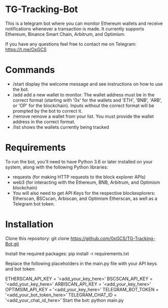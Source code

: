 # TG-Tracking-Bot
This is a telegram bot where you can monitor Ethereum wallets and receive notifications whenever a transaction is made. It currently supports Ethereum, Binance Smart Chain, Arbitrum, and Optimism. 

If you have any questions feel free to contact me on Telegram:
https://t.me/OxGCS

# Commands
- /start display the welcome message and see instructions on how to use the bot.
- /add add a new wallet to monitor. The wallet address must be in the correct format (starting with '0x' for the wallets and 'ETH', 'BNB', 'ARB', or 'OP' for the blockchain). Inputs without the correct format will be prompted by the bot to correct it.
- /remove remove a wallet from your list. You must provide the wallet address in the correct format.
- /list shows the wallets currently being tracked

# Requirements
To run the bot, you'll need to have Python 3.6 or later installed on your system, along with the following Python libraries:

- requests (for making HTTP requests to the block explorer APIs)
- web3 (for interacting with the Ethereum, BNB, Arbitrum, and Optimism blockchain)
- You will also need to get API Keys for the respective blockexplorers: Etherscan, BSCscan, Arbiscan, and Optimism Etherscan, as well as a Telegram bot token. 

# Installation
Clone this repository: git clone https://github.com/0xGCS/TG-Tracking-Bot.git

Install the required packages: pip install -r requirements.txt

Replace the following placeholders in the main.py file with your API keys and bot token:

ETHERSCAN_API_KEY = '<add_your_key_here>'
BSCSCAN_API_KEY = '<add_your_key_here>'
ARBISCAN_API_KEY = '<add_your_key_here>'
OPTIMSIM_API_KEY = '<add_your_key_here>'
TELEGRAM_BOT_TOKEN = '<add_your_bot_token_here>'
TELEGRAM_CHAT_ID = '<add_your_chat_id_here>'
Start the bot: python main.py
